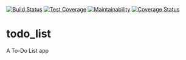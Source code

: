 [![Build Status](https://travis-ci.com/Tawakalt/todo_list.svg?branch=develop)](https://travis-ci.com/Tawakalt/todo_list) [![Test Coverage](https://api.codeclimate.com/v1/badges/fc679b0c0069ee72d427/test_coverage)](https://codeclimate.com/github/Tawakalt/todo_list/test_coverage) [![Maintainability](https://api.codeclimate.com/v1/badges/fc679b0c0069ee72d427/maintainability)](https://codeclimate.com/github/Tawakalt/todo_list/maintainability) [![Coverage Status](https://coveralls.io/repos/github/Tawakalt/todo_list/badge.svg?branch=develop)](https://coveralls.io/github/Tawakalt/todo_list?branch=develop)

# todo_list
A To-Do List app
